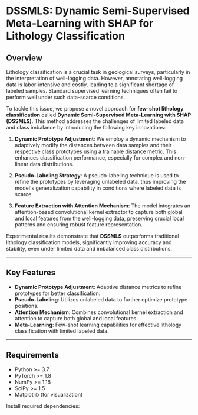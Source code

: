 # DSSMLS: Dynamic Semi-Supervised Meta-Learning with SHAP for Lithology Classification

## Overview

Lithology classification is a crucial task in geological surveys, particularly in the interpretation of well-logging data. However, annotating well-logging data is labor-intensive and costly, leading to a significant shortage of labeled samples. Standard supervised learning techniques often fail to perform well under such data-scarce conditions.

To tackle this issue, we propose a novel approach for **few-shot lithology classification** called **Dynamic Semi-Supervised Meta-Learning with SHAP (DSSMLS)**. This method addresses the challenges of limited labeled data and class imbalance by introducing the following key innovations:

1. **Dynamic Prototype Adjustment**: We employ a dynamic mechanism to adaptively modify the distances between data samples and their respective class prototypes using a trainable distance metric. This enhances classification performance, especially for complex and non-linear data distributions.
   
2. **Pseudo-Labeling Strategy**: A pseudo-labeling technique is used to refine the prototypes by leveraging unlabeled data, thus improving the model's generalization capability in conditions where labeled data is scarce.

3. **Feature Extraction with Attention Mechanism**: The model integrates an attention-based convolutional kernel extractor to capture both global and local features from the well-logging data, preserving crucial local patterns and ensuring robust feature representation.

Experimental results demonstrate that **DSSMLS** outperforms traditional lithology classification models, significantly improving accuracy and stability, even under limited data and imbalanced class distributions.

---

## Key Features

- **Dynamic Prototype Adjustment**: Adaptive distance metrics to refine prototypes for better classification.
- **Pseudo-Labeling**: Utilizes unlabeled data to further optimize prototype positions.
- **Attention Mechanism**: Combines convolutional kernel extraction and attention to capture both global and local features.
- **Meta-Learning**: Few-shot learning capabilities for effective lithology classification with limited labeled data.

---

## Requirements

- Python >= 3.7
- PyTorch >= 1.8
- NumPy >= 1.18
- SciPy >= 1.5
- Matplotlib (for visualization)

Install required dependencies:

 
